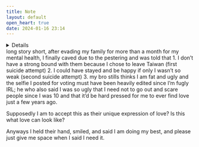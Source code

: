 ```yaml
---
title: Note
layout: default
open_heart: true
date: 2024-01-16 23:14
---
```


<details>CW: depression/suicide/family</details>
long story short, after evading my family for more than a month for my mental health, I finally caved due to the pestering and was told that 1. I don’t have a strong bound with them because I chose to leave Taiwan (first suicide attempt) 2. I could have stayed and be happy if only I wasn’t so weak (second suicide attempt) 3. my bro stills thinks I am fat and ugly and the selfie I posted for voting must have been heavily edited since I’m fugly IRL; he who also said I was so ugly that I need not to go out and scare people since I was 10 and that it’d be hard pressed for me to ever find love just a few years ago.

Supposedly I am to accept this as their unique expression of love? Is this what love can look like?

Anyways I held their hand, smiled, and said I am doing my best, and please just give me space when I said I need it.
